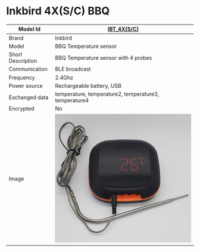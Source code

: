 # Inkbird 4X(S/C) BBQ

|Model Id|[IBT_4X(S/C)](https://github.com/theengs/decoder/blob/development/src/devices/IBT_4XS_json.h)|
|-|-|
|Brand|Inkbird|
|Model|BBQ Temperature sensor|
|Short Description|BBQ Temperature sensor with 4 probes|
|Communication|BLE broadcast|
|Frequency|2.4Ghz|
|Power source|Rechargeable battery, USB|
|Exchanged data|temperature, temperature2, temperature3, temperature4|
|Encrypted|No|
|Image|![IBT_4X](./../img/IBT_4X.png)|